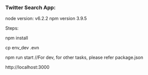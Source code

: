 ### Twitter Search App:

node version: v6.2.2
npm version 3.9.5

Steps:

npm install

cp env_dev .evn

npm run start    //For dev, for other tasks, please refer package.json

http://localhost:3000
